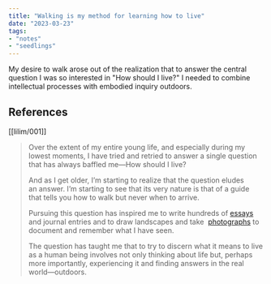 ```yaml
---
title: "Walking is my method for learning how to live"
date: "2023-03-23"
tags:
- "notes"
- "seedlings"
---
```


My desire to walk arose out of the realization that to answer the central question I was so interested in "How should I live?" I needed to combine intellectual processes with embodied inquiry outdoors.

## References

[[lilim/001]]
>Over the extent of my entire young life, and especially during my lowest moments, I have tried and retried to answer a single question that has always baffled me—How should I live?
>
>And as I get older, I’m starting to realize that the question eludes an answer. I’m starting to see that its very nature is that of a guide that tells you how to walk but never when to arrive.
>
>Pursuing this question has inspired me to write hundreds of [essays](https://vinceimbat.com/tags/essays/) and journal entries and to draw landscapes and take  [photographs](https://www.instagram.com/vinceimbat) to document and remember what I have seen.
>
>The question has taught me that to try to discern what it means to live as a human being involves not only thinking about life but, perhaps more importantly, experiencing it and finding answers in the real world—outdoors.